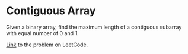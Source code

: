 # Contiguous Array

Given a binary array, find the maximum length of a contiguous subarray with equal number of 0 and 1.

[Link](https://leetcode.com/explore/challenge/card/30-day-leetcoding-challenge/529/week-2/3298/) to the problem on LeetCode.